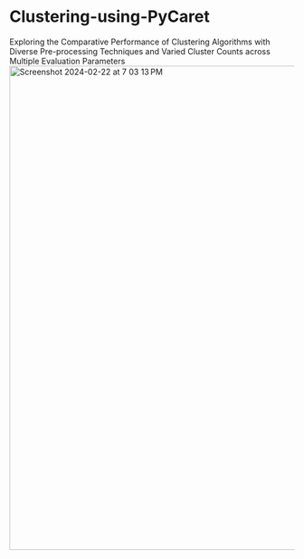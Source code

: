 # Clustering-using-PyCaret
Exploring the Comparative Performance of Clustering Algorithms with Diverse Pre-processing Techniques and Varied Cluster Counts across Multiple Evaluation Parameters
<img width="855" alt="Screenshot 2024-02-22 at 7 03 13 PM" src="https://github.com/adityaraj8811/Clustering-using-PyCaret/assets/91868945/a5b9fee5-22d8-4553-828a-4bdd35abe384">
